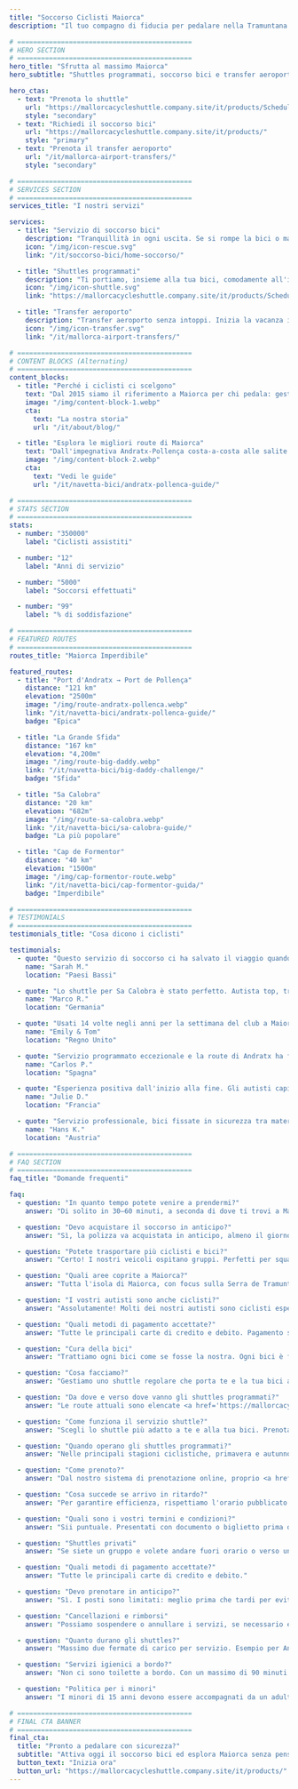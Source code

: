 ```yaml
---
title: "Soccorso Ciclisti Maiorca"
description: "Il tuo compagno di fiducia per pedalare nella Tramuntana di Maiorca. Soccorso bici, shuttles e transfer da/per l'aeroporto per ciclisti."

# ============================================
# HERO SECTION
# ============================================
hero_title: "Sfrutta al massimo Maiorca"
hero_subtitle: "Shuttles programmati, soccorso bici e transfer aeroporto – da ciclisti per ciclisti"

hero_ctas:
  - text: "Prenota lo shuttle"
    url: "https://mallorcacycleshuttle.company.site/it/products/Scheduled-Bike-Buses-c15728235"
    style: "secondary"
  - text: "Richiedi il soccorso bici"
    url: "https://mallorcacycleshuttle.company.site/it/products/"
    style: "primary"
  - text: "Prenota il transfer aeroporto"
    url: "/it/mallorca-airport-transfers/"
    style: "secondary"

# ============================================
# SERVICES SECTION
# ============================================
services_title: "I nostri servizi"

services:
  - title: "Servizio di soccorso bici"
    description: "Tranquillità in ogni uscita. Se si rompe la bici o mancano le forze, i titolari di polizza vengono recuperati in tutta Maiorca."
    icon: "/img/icon-rescue.svg"
    link: "/it/soccorso-bici/home-soccorso/"

  - title: "Shuttles programmati"
    description: "Ti portiamo, insieme alla tua bici, comodamente all'inizio delle iconiche route di sola andata."
    icon: "/img/icon-shuttle.svg"
    link: "https://mallorcacycleshuttle.company.site/it/products/Scheduled-Bike-Buses-c15728235"

  - title: "Transfer aeroporto"
    description: "Transfer aeroporto senza intoppi. Inizia la vacanza in bici senza stress dal momento dell'atterraggio."
    icon: "/img/icon-transfer.svg"
    link: "/it/mallorca-airport-transfers/"

# ============================================
# CONTENT BLOCKS (Alternating)
# ============================================
content_blocks:
  - title: "Perché i ciclisti ci scelgono"
    text: "Dal 2015 siamo il riferimento a Maiorca per chi pedala: gestiamo shuttles, soccorsi in tutta l'isola e trattiamo le bici come fossero le nostre. Aspettati un team cordiale e affidabile, bus confortevoli e conoscenza locale su cui puoi contare."
    image: "/img/content-block-1.webp"
    cta:
      text: "La nostra storia"
      url: "/it/about/blog/"

  - title: "Esplora le migliori route di Maiorca"
    text: "Dall'impegnativa Andratx-Pollença costa-a-costa alle salite leggendarie dai porti di Sa Calobra e Valldemossa fino alle strade tranquille dell'interno, Maiorca è un paradiso ciclistico di livello mondiale. Le nostre guide ti aiutano a pianificare perfette route di sola andata con mappe dettagliate, profili altimetrici e consigli da insider."
    image: "/img/content-block-2.webp"
    cta:
      text: "Vedi le guide"
      url: "/it/navetta-bici/andratx-pollenca-guide/"

# ============================================
# STATS SECTION
# ============================================
stats:
  - number: "350000"
    label: "Ciclisti assistiti"

  - number: "12"
    label: "Anni di servizio"

  - number: "5000"
    label: "Soccorsi effettuati"

  - number: "99"
    label: "% di soddisfazione"

# ============================================
# FEATURED ROUTES
# ============================================
routes_title: "Maiorca Imperdibile"

featured_routes:
  - title: "Port d'Andratx → Port de Pollença"
    distance: "121 km"
    elevation: "2500m"
    image: "/img/route-andratx-pollenca.webp"
    link: "/it/navetta-bici/andratx-pollenca-guide/"
    badge: "Epica"

  - title: "La Grande Sfida"
    distance: "167 km"
    elevation: "4,200m"
    image: "/img/route-big-daddy.webp"
    link: "/it/navetta-bici/big-daddy-challenge/"
    badge: "Sfida"

  - title: "Sa Calobra"
    distance: "20 km"
    elevation: "682m"
    image: "/img/route-sa-calobra.webp"
    link: "/it/navetta-bici/sa-calobra-guide/"
    badge: "La più popolare"

  - title: "Cap de Formentor"
    distance: "40 km"
    elevation: "1500m"
    image: "/img/cap-formentor-route.webp"
    link: "/it/navetta-bici/cap-formentor-guida/"
    badge: "Imperdibile"

# ============================================
# TESTIMONIALS
# ============================================
testimonials_title: "Cosa dicono i ciclisti"

testimonials:
  - quote: "Questo servizio di soccorso ci ha salvato il viaggio quando il mio amico ha avuto un guasto. Professionali, rapidi e gentili. Super consigliati!"
    name: "Sarah M."
    location: "Paesi Bassi"

  - quote: "Lo shuttle per Sa Calobra è stato perfetto. Autista top, trasporto bici sicuro e abbiamo iniziato esattamente dove volevamo, con gambe fresche. Vale ogni centesimo."
    name: "Marco R."
    location: "Germania"

  - quote: "Usati 14 volte negli anni per la settimana del club a Maiorca. Transfer aeroporto e shuttle programmato per Andratx. Solo la tranquillità vale il prezzo. Sanno il fatto loro."
    name: "Emily & Tom"
    location: "Regno Unito"

  - quote: "Servizio programmato eccezionale e la route di Andratx ha fatto la nostra vacanza. Non vedo l'ora di tornare!"
    name: "Carlos P."
    location: "Spagna"

  - quote: "Esperienza positiva dall'inizio alla fine. Gli autisti capiscono davvero le esigenze dei ciclisti. Già fatti quattro viaggi con loro."
    name: "Julie D."
    location: "Francia"

  - quote: "Servizio professionale, bici fissate in sicurezza tra materassi, route spettacolari. Consigliatissimo per ciclisti seri."
    name: "Hans K."
    location: "Austria"

# ============================================
# FAQ SECTION
# ============================================
faq_title: "Domande frequenti"

faq:
  - question: "In quanto tempo potete venire a prendermi?"
    answer: "Di solito in 30–60 minuti, a seconda di dove ti trovi a Maiorca. Abbiamo più veicoli distribuiti sull'isola per rispondere rapidamente."

  - question: "Devo acquistare il soccorso in anticipo?"
    answer: "Sì, la polizza va acquistata in anticipo, almeno il giorno prima dell'uso (valida per tutto il tuo soggiorno)."

  - question: "Potete trasportare più ciclisti e bici?"
    answer: "Certo! I nostri veicoli ospitano gruppi. Perfetti per squadre o club."

  - question: "Quali aree coprite a Maiorca?"
    answer: "Tutta l'isola di Maiorca, con focus sulla Serra de Tramuntana, dove si trovano le migliori route di sola andata. Da Andratx a Pollença e tutto ciò che sta in mezzo."

  - question: "I vostri autisti sono anche ciclisti?"
    answer: "Assolutamente! Molti dei nostri autisti sono ciclisti esperti: conoscono route, criticità e quello di cui hai bisogno."

  - question: "Quali metodi di pagamento accettate?"
    answer: "Tutte le principali carte di credito e debito. Pagamento sicuro tramite Stripe."

  - question: "Cura della bici"
    answer: "Trattiamo ogni bici come se fosse la nostra. Ogni bici è fissata in rimorchi su misura, imbottita tra materassi, così arriva nelle stesse condizioni di quando è stata caricata."

  - question: "Cosa facciamo?"
    answer: "Gestiamo uno shuttle regolare che porta te e la tua bici all'inizio delle iconiche route di sola andata di Maiorca (<a href='https://mallorcacycleshuttle.company.site/it/products/' target='_blank' rel='noopener noreferrer'>orari qui</a>). Offriamo soccorso per bici e ciclista in caso di guasto (<a href='https://mallorcacycleshuttle.company.site/it/products/' target='_blank' rel='noopener noreferrer'>link qui</a>). E forniamo transfer privati da/per aeroporto con preventivo istantaneo (<a href='/it/mallorca-airport-transfers/'>qui</a>)."

  - question: "Da dove e verso dove vanno gli shuttles programmati?"
    answer: "Le route attuali sono elencate <a href='https://mallorcacycleshuttle.company.site/it/products/' target='_blank' rel='noopener noreferrer'>qui</a>."

  - question: "Come funziona il servizio shuttle?"
    answer: "Scegli lo shuttle più adatto a te e alla tua bici. Prenota in anticipo: i posti sono limitati. Arriva almeno 15 minuti prima della partenza con documento o biglietto (va benissimo sul telefono) per caricare la bici. <a href='https://mallorcacycleshuttle.company.site/it/products/' target='_blank' rel='noopener noreferrer'>Prenota qui</a>. Goditi il viaggio e ama il rientro in bici. Semplice, efficiente, essenziale."

  - question: "Quando operano gli shuttles programmati?"
    answer: "Nelle principali stagioni ciclistiche, primavera e autunno. L'intero orario del bus bici è <a href='https://mallorcacycleshuttle.company.site/it/products/' target='_blank' rel='noopener noreferrer'>qui</a>."

  - question: "Come prenoto?"
    answer: "Dal nostro sistema di prenotazione online, proprio <a href='https://mallorcacycleshuttle.company.site/it/products/' target='_blank' rel='noopener noreferrer'>qui</a>."

  - question: "Cosa succede se arrivo in ritardo?"
    answer: "Per garantire efficienza, rispettiamo l'orario pubblicato e non possiamo aspettare i ritardatari. Arriva al punto di partenza prima dell'orario di carico indicato sul biglietto. Poiché la tua assenza può impedire ad altri di prenotare, non rimborsiamo gli shuttles persi."

  - question: "Quali sono i vostri termini e condizioni?"
    answer: "Sii puntuale. Presentati con documento o biglietto prima dell'orario di carico indicato. Termini e condizioni completi qui."

  - question: "Shuttles privati"
    answer: "Se siete un gruppo e volete andare fuori orario o verso una destinazione non in programma, per favore <a href='/it/shuttle-bici/prenotazioni-shuttle-privato/'>prenota qui</a>."

  - question: "Quali metodi di pagamento accettate?"
    answer: "Tutte le principali carte di credito e debito."

  - question: "Devo prenotare in anticipo?"
    answer: "Sì. I posti sono limitati: meglio prima che tardi per evitare di restare fuori. Consigliamo di prenotare all'inizio del soggiorno: gambe fresche e un giorno jolly in caso di meteo avverso. <a href='https://mallorcacycleshuttle.company.site/it/products/' target='_blank' rel='noopener noreferrer'>Prenota qui</a>."

  - question: "Cancellazioni e rimborsi"
    answer: "Possiamo sospendere o annullare i servizi, se necessario e senza preavviso. In caso di annullamento di uno shuttle, rimborso totale o spostamento su un bus alternativo. Se vuoi cambiare data, può essere possibile e si valuta caso per caso. Per i dettagli completi, vedi i Termini e Condizioni qui."

  - question: "Quanto durano gli shuttles?"
    answer: "Massimo due fermate di carico per servizio. Esempio per Andratx: Port de Pollença, carico bici alle 07:15; poi Alcúdia, carico alle 07:35; arrivo medio ad Andratx verso le 09:15 a seconda del traffico."

  - question: "Servizi igienici a bordo?"
    answer: "Non ci sono toilette a bordo. Con un massimo di 90 minuti di viaggio, di solito non servono. Regola solo quanto bevi prima e durante."

  - question: "Politica per i minori"
    answer: "I minori di 15 anni devono essere accompagnati da un adulto pagante. Tutti i posti hanno lo stesso prezzo."

# ============================================
# FINAL CTA BANNER
# ============================================
final_cta:
  title: "Pronto a pedalare con sicurezza?"
  subtitle: "Attiva oggi il soccorso bici ed esplora Maiorca senza pensieri"
  button_text: "Inizia ora"
  button_url: "https://mallorcacycleshuttle.company.site/it/products/"
---
```

